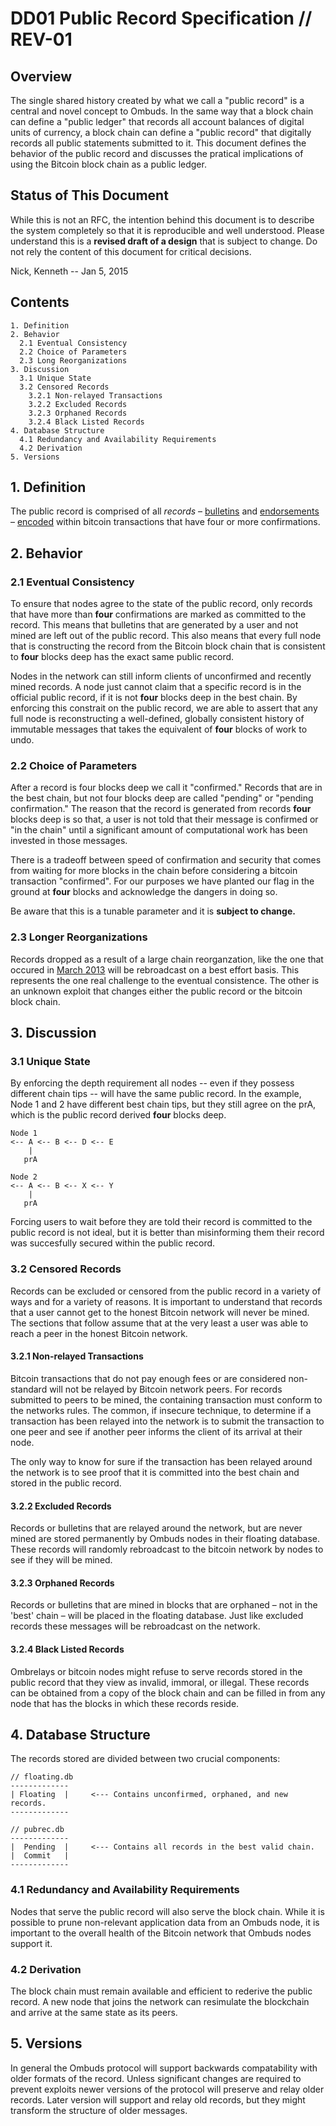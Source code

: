 DD01 Public Record Specification // REV-01
================================

Overview
--------
The single shared history created by what we call a "public record" is a central and novel concept to Ombuds.
In the same way that a block chain can define a "public ledger" that records all account balances of digital units of currency, a block chain can define a "public record" that digitally records all public statements submitted to it.
This document defines the behavior of the public record and discusses the pratical implications of using the Bitcoin block chain as a public ledger.


## Status of This Document

While this is not an RFC, the intention behind this document is to describe the system completely so that it is reproducible and well understood.
Please understand this is a **revised draft of a design** that is subject to change. 
Do not rely the content of this document for critical decisions.

Nick, Kenneth -- Jan 5, 2015


## Contents
    1. Definition
    2. Behavior
      2.1 Eventual Consistency
      2.2 Choice of Parameters
      2.3 Long Reorganizations
    3. Discussion
      3.1 Unique State
      3.2 Censored Records  
        3.2.1 Non-relayed Transactions
        3.2.2 Excluded Records
        3.2.3 Orphaned Records
        3.2.4 Black Listed Records
    4. Database Structure
      4.1 Redundancy and Availability Requirements
      4.2 Derivation
    5. Versions


## 1. Definition

The public record is comprised of all *records* – [bulletins](/spec/bulletin) and [endorsements](/spec/endorsement) – [encoded](/spec/encode-formats) within bitcoin transactions that have four or more confirmations.  

   
## 2. Behavior

### 2.1 Eventual Consistency

To ensure that nodes agree to the state of the public record, only records that have more than **four** confirmations are marked as committed to the record.
This means that bulletins that are generated by a user and not mined are left out of the public record.
This also means that every full node that is constructing the record from the Bitcoin block chain that is consistent to **four** blocks deep has the exact same public record.

Nodes in the network can still inform clients of unconfirmed and recently mined records. 
A node just cannot claim that a specific record is in the official public record, if it is not **four** blocks deep in the best chain.
By enforcing this constrait on the public record, we are able to assert that any full node is reconstructing a well-defined, globally consistent history of immutable messages that takes the equivalent of **four** blocks of work to undo.

### 2.2 Choice of Parameters

After a record is four blocks deep we call it "confirmed."
Records that are in the best chain, but not four blocks deep are called "pending" or "pending confirmation."
The reason that the record is generated from records **four** blocks deep is so that, a user is not told that their message is confirmed or "in the chain" until a significant amount of computational work has been invested in those messages.

There is a tradeoff between speed of confirmation and security that comes from waiting for more blocks in the chain before considering a bitcoin transaction "confirmed".
For our purposes we have planted our flag in the ground at **four** blocks and acknowledge the dangers in doing so. 

Be aware that this is a tunable parameter and it is **subject to change.**

### 2.3 Longer Reorganizations

Records dropped as a result of a large chain reorganzation, like the one that occured in [March 2013](https://github.com/bitcoin/bips/blob/master/bip-0050.mediawiki) will be rebroadcast on a best effort basis.
This represents the one real challenge to the eventual consistence.
The other is an unknown exploit that changes either the public record or the bitcoin block chain.


## 3. Discussion

### 3.1 Unique State
By enforcing the depth requirement all nodes -- even if they possess different chain tips -- will have the same public record.
In the example, Node 1 and 2 have different best chain tips, but they still agree on the prA, which is the public record derived **four** blocks deep.


    Node 1
    <-- A <-- B <-- D <-- E
        |
       prA

    Node 2
    <-- A <-- B <-- X <-- Y
        |  
       prA 

Forcing users to wait before they are told their record is committed to the public record is not ideal, but it is better than misinforming them their record was succesfully secured within the public record.

### 3.2 Censored Records

Records can be excluded or censored from the public record in a variety of ways and for a variety of reasons.
It is important to understand that records that a user cannot get to the honest Bitcoin network will never be mined.
The sections that follow assume that at the very least a user was able to reach a peer in the honest Bitcoin network.

#### 3.2.1 Non-relayed Transactions

Bitcoin transactions that do not pay enough fees or are considered non-standard will not be relayed by Bitcoin network peers.
For records submitted to peers to be mined, the containing transaction must conform to the networks rules.
The common, if insecure technique, to determine if a transaction has been relayed into the network is to submit the transaction to one peer and see if another peer informs the client of its arrival at their node.

The only way to know for sure if the transaction has been relayed around the network is to see proof that it is committed into the best chain and stored in the public record.

#### 3.2.2 Excluded Records

Records or bulletins that are relayed around the network, but are never mined are stored permanently by Ombuds nodes in their floating database. 
These records will randomly rebroadcast to the bitcoin network by nodes to see if they will be mined. 

#### 3.2.3 Orphaned Records

Records or bulletins that are mined in blocks that are orphaned – not in the 'best' chain – will be placed in the floating database.
Just like excluded records these messages will be rebroadcast on the network.

#### 3.2.4 Black Listed Records

Ombrelays or bitcoin nodes might refuse to serve records stored in the public record that they view as invalid, immoral, or illegal.
These records can be obtained from a copy of the block chain and can be filled in from any node that has the blocks in which these records reside.

## 4. Database Structure

The records stored are divided between two crucial components:

    // floating.db
    -------------
    | Floating  |     <--- Contains unconfirmed, orphaned, and new records.
    -------------

    // pubrec.db
    -------------
    |  Pending  |     <--- Contains all records in the best valid chain.
    |  Commit   |
    -------------

### 4.1 Redundancy and Availability Requirements

Nodes that serve the public record will also serve the block chain.
While it is possible to prune non-relevant application data from an Ombuds node, it is important to the overall health of the Bitcoin network that Ombuds nodes support it.

### 4.2 Derivation 

The block chain must remain available and efficient to rederive the public record.
A new node that joins the network can resimulate the blockchain and arrive at the same state as its peers.

## 5. Versions

In general the Ombuds protocol will support backwards compatability with older formats of the record.
Unless significant changes are required to prevent exploits newer versions of the protocol will preserve and relay older records.
Later version will support and relay old records, but they might transform the structure of older messages.


